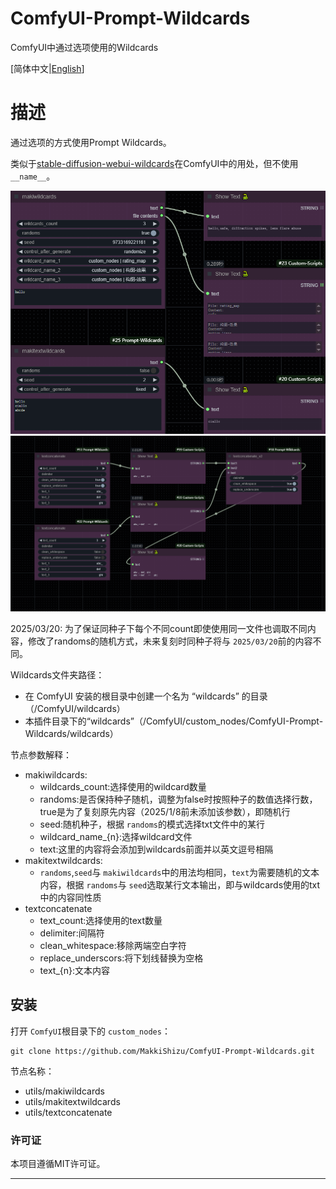 # ComfyUI-Prompt-Wildcards

ComfyUI中通过选项使用的Wildcards

[简体中文|[English](README.md)]

# 描述

通过选项的方式使用Prompt Wildcards。

类似于[stable-diffusion-webui-wildcards](https://github.com/AUTOMATIC1111/stable-diffusion-webui-wildcards)在ComfyUI中的用处，但不使用 `__name__`。

![image](./example_workflows/ComfyUI-Prompt-Wildcards1.jpg)
![image](./example_workflows/ComfyUI-Prompt-Wildcards2.jpg)

2025/03/20: 为了保证同种子下每个不同count即使使用同一文件也调取不同内容，修改了randoms的随机方式，未来复刻时同种子将与 `2025/03/20`前的内容不同。

Wildcards文件夹路径：

* 在 ComfyUI 安装的根目录中创建一个名为 “wildcards” 的目录（/ComfyUI/wildcards）
* 本插件目录下的“wildcards”（/ComfyUI/custom_nodes/ComfyUI-Prompt-Wildcards/wildcards）

节点参数解释：

* makiwildcards:
  * wildcards_count:选择使用的wildcard数量
  * randoms:是否保持种子随机，调整为false时按照种子的数值选择行数，true是为了复刻原先内容（2025/1/8前未添加该参数），即随机行
  * seed:随机种子，根据 `randoms`的模式选择txt文件中的某行
  * wildcard_name_{n}:选择wildcard文件
  * text:这里的内容将会添加到wildcards前面并以英文逗号相隔
* makitextwildcards:
  * `randoms`,`seed`与 `makiwildcards`中的用法均相同，`text`为需要随机的文本内容，根据 `randoms`与 `seed`选取某行文本输出，即与wildcards使用的txt中的内容同性质
* textconcatenate
  * text_count:选择使用的text数量
  * delimiter:间隔符
  * clean_whitespace:移除两端空白字符
  * replace_underscors:将下划线替换为空格
  * text_{n}:文本内容

## 安装

打开 `ComfyUI`根目录下的 `custom_nodes`：

```
git clone https://github.com/MakkiShizu/ComfyUI-Prompt-Wildcards.git
```

节点名称：

- utils/makiwildcards
- utils/makitextwildcards
- utils/textconcatenate

### 许可证

本项目遵循MIT许可证。

<hr>
